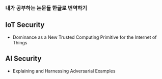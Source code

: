 ### 내가 공부하는 논문들 한글로 번역하기

## IoT Security
* Dominance as a New Trusted Computing Primitive for the Internet of Things

## AI Security
* Explaining and Harnessing Adversarial Examples
